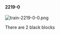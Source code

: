 #### 2219-0
![train-2219-0-0.png](https://github.com/lil-lab/nlvr/raw/master/nlvr/train/images/21/train-2219-0-0.png "train-2219-0-0.png")

There are 2 black blocks